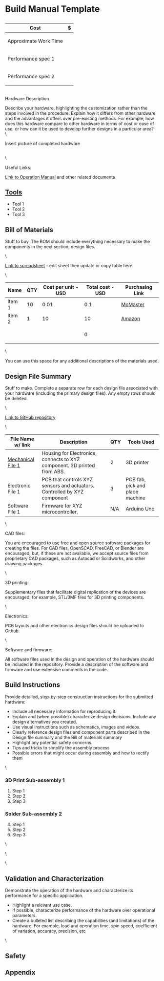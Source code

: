 # Build Manual Template

## &#x20;

| Cost                  | $           |
| --------------------- | ----------- |
| Approximate Work Time | <p><br></p> |
| Performance spec 1    | <p><br></p> |
| Performance spec 2    | <p><br></p> |

\
Hardware Description

Describe your hardware, highlighting the customization rather than the steps involved in the procedure. Explain how it differs from other hardware  and the advantages it offers over pre-existing methods. For example, how does this hardware compare to other hardware in terms of cost or ease of use, or how can it be used to develop further designs in a particular area? \
\


Insert picture of completed hardware

\
\


Useful Links:

[Link to Operation Manual](https://docs.google.com/document/d/1WfECnmatf4ztq5hCbmSQNtmgw9UTvR6ndzOSvIV\_o5o/edit) and other related documents

##

## [Tools](https://docs.google.com/document/d/1vQ3mLdk9Qs4jteeLivA5NhKBnKZaRAJCvF41PBNDRNI/edit#bookmark=id.e9qhfw513e84)

* Tool 1
* Tool 2
* Tool 3

## Bill of Materials

Stuff to buy. The BOM should include everything necessary to make the components in the next section, design files.

\


[Link to spreadsheet](https://docs.google.com/spreadsheets/d/1tM25RrjC127YzbMv5\_YfaZUyqUb6dUSwdO-u9tCkjsk/edit#gid=0) - edit sheet then update or copy table here

\


| Name        | QTY         | Cost per unit - USD | Total cost - USD | Purchasing Link                                 |
| ----------- | ----------- | ------------------- | ---------------- | ----------------------------------------------- |
| Item 1      | 10          | 0.01                | 0.1              | [McMaster](https://www.mcmaster.com/91251A051/) |
| Item 2      | 1           | 10                  | 10               | [Amazon](https://www.amazon.com/)               |
| <p><br></p> | <p><br></p> | <p><br></p>         | 0                | <p><br></p>                                     |

\


You can use this space for any additional descriptions of the materials used.

## Design File Summary

Stuff to make. Complete a separate row for each design file associated with your hardware (including the primary design files). Any empty rows should be deleted.

\


[Link to GitHub repository](https://github.com/orgs/hacker-fab/repositories)

\


| File Name w/ link                                                                                | Description                                                              | QTY | Tools Used                      |
| ------------------------------------------------------------------------------------------------ | ------------------------------------------------------------------------ | --- | ------------------------------- |
| [Mechanical File 1](https://github.com/hacker-fab/lithography-stepper/blob/main/CAD/base.SLDPRT) | Housing for Electronics, connects to XYZ component. 3D printed from ABS. | 2   | 3D printer                      |
| Electronic File 1                                                                                | PCB that controls XYZ sensors and actuators. Controlled by XYZ component | 3   | PCB fab, pick and place machine |
| Software File 1                                                                                  | Firmware for XYZ microcontroller.                                        | N/A | Arduino Uno                     |

\


CAD files:

You are encouraged to use free and open source software packages for creating the files.  For  CAD files, OpenSCAD, FreeCAD, or Blender are encouraged, but, if these are not available, we accept source files from proprietary CAD packages, such as Autocad or Solidworks, and other drawing packages.

\


3D printing:

Supplementary files that facilitate digital replication of the devices are encouraged; for example, STL/3MF files for 3D printing components.&#x20;

\


Electronics:

PCB layouts and other electronics design files should be uploaded to Github.

\


Software and firmware:

All software files used in the design and operation of the hardware should be included in the repository. Provide a description of the software and firmware and use extensive comments in the code.&#x20;

## Build Instructions

Provide detailed, step-by-step construction instructions for the submitted hardware:

* Include all necessary information for reproducing it.
* Explain and (when possible) characterize design decisions. Include any design alternatives you created.
* Use visual instructions such as schematics, images and videos.
* Clearly reference design files and component parts described in the Design file summary and the Bill of materials summary
* Highlight any potential safety concerns.
* Tips and tricks to simplify the assembly process
* Possible errors that might occur during assembly and how to rectify them

\


### 3D Print Sub-assembly 1

1. Step 1
2. Step 2
3. Step 3

### Solder Sub-assembly 2

4. Step 1
5. Step 2
6. Step 3

\


\


\


## Validation and Characterization

Demonstrate the operation of the hardware and characterize its performance for a specific application.

* Highlight a relevant use case.
* If possible, characterize performance of the hardware over operational parameters.
* Create a bulleted list describing the capabilities (and limitations) of the hardware.  For example, load and operation time, spin speed, coefficient of variation, accuracy, precision, etc

\


## Safety

## Appendix
